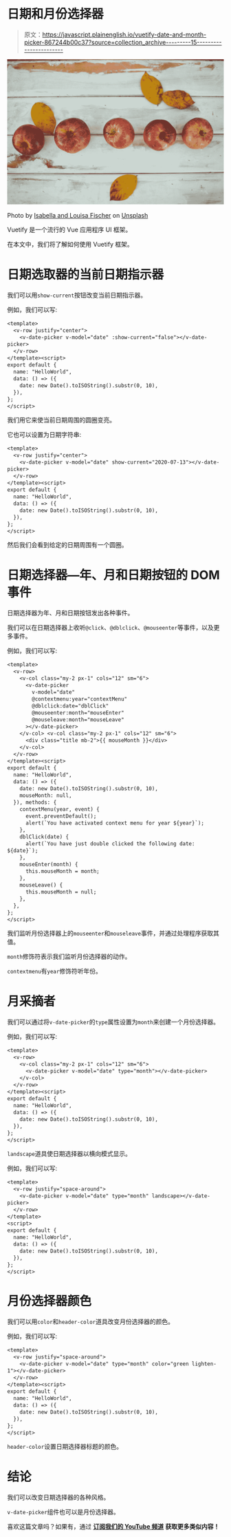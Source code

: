 # 日期和月份选择器

> 原文：<https://javascript.plainenglish.io/vuetify-date-and-month-picker-867244b00c37?source=collection_archive---------15----------------------->

![](img/c87f0c5ff8775c9362a6a3a17536ade2.png)

Photo by [Isabella and Louisa Fischer](https://unsplash.com/@twinsfisch?utm_source=medium&utm_medium=referral) on [Unsplash](https://unsplash.com?utm_source=medium&utm_medium=referral)

Vuetify 是一个流行的 Vue 应用程序 UI 框架。

在本文中，我们将了解如何使用 Vuetify 框架。

# 日期选取器的当前日期指示器

我们可以用`show-current`按钮改变当前日期指示器。

例如，我们可以写:

```
<template>
  <v-row justify="center">
    <v-date-picker v-model="date" :show-current="false"></v-date-picker>
  </v-row>
</template><script>
export default {
  name: "HelloWorld",
  data: () => ({
    date: new Date().toISOString().substr(0, 10),
  }),
};
</script>
```

我们用它来使当前日期周围的圆圈变亮。

它也可以设置为日期字符串:

```
<template>
  <v-row justify="center">
    <v-date-picker v-model="date" show-current="2020-07-13"></v-date-picker>
  </v-row>
</template><script>
export default {
  name: "HelloWorld",
  data: () => ({
    date: new Date().toISOString().substr(0, 10),
  }),
};
</script>
```

然后我们会看到给定的日期周围有一个圆圈。

# 日期选择器—年、月和日期按钮的 DOM 事件

日期选择器为年、月和日期按钮发出各种事件。

我们可以在日期选择器上收听`@click`、`@dblclick`、`@mouseenter`等事件，以及更多事件。

例如，我们可以写:

```
<template>
  <v-row>
    <v-col class="my-2 px-1" cols="12" sm="6">
      <v-date-picker
        v-model="date"
        @contextmenu:year="contextMenu"
        @dblclick:date="dblClick"
        @mouseenter:month="mouseEnter"
        @mouseleave:month="mouseLeave"
      ></v-date-picker>
    </v-col> <v-col class="my-2 px-1" cols="12" sm="6">
      <div class="title mb-2">{{ mouseMonth }}</div>
    </v-col>
  </v-row>
</template><script>
export default {
  name: "HelloWorld",
  data: () => ({
    date: new Date().toISOString().substr(0, 10),
    mouseMonth: null,
  }), methods: {
    contextMenu(year, event) {
      event.preventDefault();
      alert(`You have activated context menu for year ${year}`);
    },
    dblClick(date) {
      alert(`You have just double clicked the following date: ${date}`);
    },
    mouseEnter(month) {
      this.mouseMonth = month;
    },
    mouseLeave() {
      this.mouseMonth = null;
    },
  },
};
</script>
```

我们监听月份选择器上的`mouseenter`和`mouseleave`事件，并通过处理程序获取其值。

`month`修饰符表示我们监听月份选择器的动作。

`contextmenu`有`year`修饰符听年份。

# 月采摘者

我们可以通过将`v-date-picker`的`type`属性设置为`month`来创建一个月份选择器。

例如，我们可以写:

```
<template>
  <v-row>
    <v-col class="my-2 px-1" cols="12" sm="6">
      <v-date-picker v-model="date" type="month"></v-date-picker>
    </v-col>
  </v-row>
</template><script>
export default {
  name: "HelloWorld",
  data: () => ({
    date: new Date().toISOString().substr(0, 10),
  }),
};
</script>
```

`landscape`道具使日期选择器以横向模式显示。

例如，我们可以写:

```
<template>
  <v-row justify="space-around">
    <v-date-picker v-model="date" type="month" landscape></v-date-picker>
  </v-row>
</template>
<script>
export default {
  name: "HelloWorld",
  data: () => ({
    date: new Date().toISOString().substr(0, 10),
  }),
};
</script>
```

# 月份选择器颜色

我们可以用`color`和`header-color`道具改变月份选择器的颜色。

例如，我们可以写:

```
<template>
  <v-row justify="space-around">
    <v-date-picker v-model="date" type="month" color="green lighten-1"></v-date-picker>
  </v-row>
</template><script>
export default {
  name: "HelloWorld",
  data: () => ({
    date: new Date().toISOString().substr(0, 10),
  }),
};
</script>
```

`header-color`设置日期选择器标题的颜色。

# 结论

我们可以改变日期选择器的各种风格。

`v-date-picker`组件也可以是月份选择器。

喜欢这篇文章吗？如果有，通过 [**订阅我们的 YouTube 频道**](https://www.youtube.com/channel/UCtipWUghju290NWcn8jhyAw?sub_confirmation=true) **获取更多类似内容！**